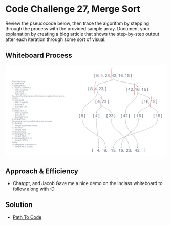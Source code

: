 # Code Challenge 27, Merge Sort
Review the pseudocode below, then trace the algorithm by stepping through the process with the provided sample array. Document your explanation by creating a blog article that shows the step-by-step output after each iteration through some sort of visual.

## Whiteboard Process
![Whiteboard27](./CodeChallenge27.png)

## Approach & Efficiency
- Chatgpt, and Jacob Gave me a nice demo on the inclass whiteboard to follow along with :D

## Solution
- [Path To Code](./index.js)